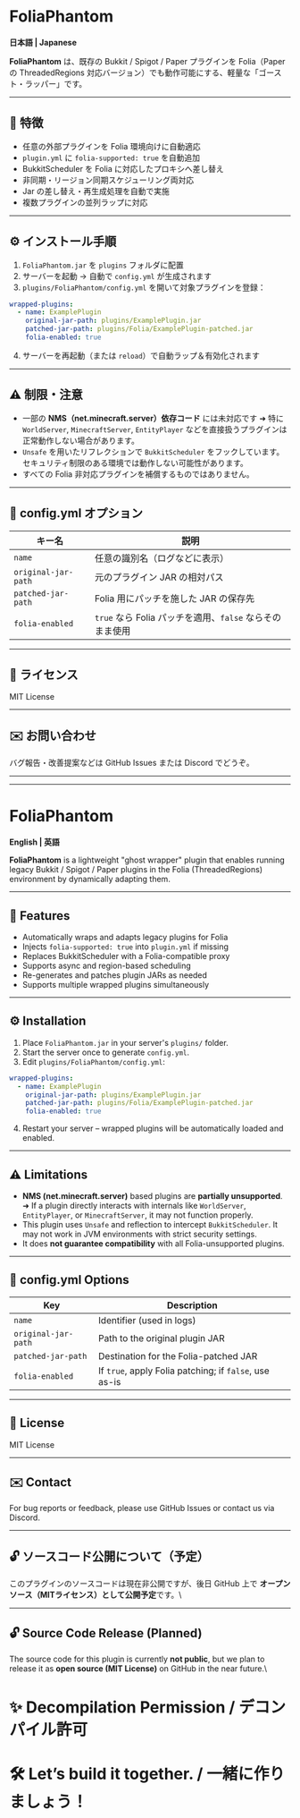 
# FoliaPhantom

**日本語 | Japanese**

**FoliaPhantom** は、既存の Bukkit / Spigot / Paper プラグインを Folia（Paper の ThreadedRegions 対応バージョン）でも動作可能にする、軽量な「ゴースト・ラッパー」です。

---

## 🧩 特徴

- 任意の外部プラグインを Folia 環境向けに自動適応
- `plugin.yml` に `folia-supported: true` を自動追加
- BukkitScheduler を Folia に対応したプロキシへ差し替え
- 非同期・リージョン同期スケジューリング両対応
- Jar の差し替え・再生成処理を自動で実施
- 複数プラグインの並列ラップに対応

---

## ⚙️ インストール手順

1. `FoliaPhantom.jar` を `plugins` フォルダに配置
2. サーバーを起動 → 自動で `config.yml` が生成されます
3. `plugins/FoliaPhantom/config.yml` を開いて対象プラグインを登録：

```yaml
wrapped-plugins:
  - name: ExamplePlugin
    original-jar-path: plugins/ExamplePlugin.jar
    patched-jar-path: plugins/Folia/ExamplePlugin-patched.jar
    folia-enabled: true
````

4. サーバーを再起動（または `reload`）で自動ラップ＆有効化されます

---

## ⚠️ 制限・注意

* 一部の **NMS（net.minecraft.server）依存コード** には未対応です
  ➜ 特に `WorldServer`, `MinecraftServer`, `EntityPlayer` などを直接扱うプラグインは正常動作しない場合があります。
* `Unsafe` を用いたリフレクションで `BukkitScheduler` をフックしています。セキュリティ制限のある環境では動作しない可能性があります。
* すべての Folia 非対応プラグインを補償するものではありません。

---

## 📂 config.yml オプション

| キー名                 | 説明                                      |
| ------------------- | --------------------------------------- |
| `name`              | 任意の識別名（ログなどに表示）                         |
| `original-jar-path` | 元のプラグイン JAR の相対パス                       |
| `patched-jar-path`  | Folia 用にパッチを施した JAR の保存先                |
| `folia-enabled`     | `true` なら Folia パッチを適用、`false` ならそのまま使用 |

---

## 📜 ライセンス

MIT License

---

## ✉️ お問い合わせ

バグ報告・改善提案などは GitHub Issues または Discord でどうぞ。

---

---

# FoliaPhantom

**English | 英語**

**FoliaPhantom** is a lightweight "ghost wrapper" plugin that enables running legacy Bukkit / Spigot / Paper plugins in the Folia (ThreadedRegions) environment by dynamically adapting them.

---

## 🧩 Features

* Automatically wraps and adapts legacy plugins for Folia
* Injects `folia-supported: true` into `plugin.yml` if missing
* Replaces BukkitScheduler with a Folia-compatible proxy
* Supports async and region-based scheduling
* Re-generates and patches plugin JARs as needed
* Supports multiple wrapped plugins simultaneously

---

## ⚙️ Installation

1. Place `FoliaPhantom.jar` in your server's `plugins/` folder.
2. Start the server once to generate `config.yml`.
3. Edit `plugins/FoliaPhantom/config.yml`:

```yaml
wrapped-plugins:
  - name: ExamplePlugin
    original-jar-path: plugins/ExamplePlugin.jar
    patched-jar-path: plugins/Folia/ExamplePlugin-patched.jar
    folia-enabled: true
```

4. Restart your server – wrapped plugins will be automatically loaded and enabled.

---

## ⚠️ Limitations

* **NMS (net.minecraft.server)** based plugins are **partially unsupported**.
  ➜ If a plugin directly interacts with internals like `WorldServer`, `EntityPlayer`, or `MinecraftServer`, it may not function properly.
* This plugin uses `Unsafe` and reflection to intercept `BukkitScheduler`. It may not work in JVM environments with strict security settings.
* It does **not guarantee compatibility** with all Folia-unsupported plugins.

---

## 📂 config.yml Options

| Key                 | Description                                            |
| ------------------- | ------------------------------------------------------ |
| `name`              | Identifier (used in logs)                              |
| `original-jar-path` | Path to the original plugin JAR                        |
| `patched-jar-path`  | Destination for the Folia-patched JAR                  |
| `folia-enabled`     | If `true`, apply Folia patching; if `false`, use as-is |

---

## 📜 License

MIT License

---

## ✉️ Contact

For bug reports or feedback, please use GitHub Issues or contact us via Discord.




---

## 🔓 ソースコード公開について（予定）

このプラグインのソースコードは現在非公開ですが、後日 GitHub 上で **オープンソース（MITライセンス）として公開予定**です。\\

---

## 🔓 Source Code Release (Planned)

The source code for this plugin is currently **not public**, but we plan to release it as **open source (MIT License)** on GitHub in the near future.\\



# ✨ Decompilation Permission / デコンパイル許可


# 🛠 Let’s build it together. / 一緒に作りましょう！

